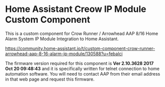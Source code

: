 # Home Assistant Creow IP Module Custom Component

This is a custom component for Crow Runner / Arrowhead AAP 8/16 Home Alarm System IP Module Integration to Home Assistant.

https://community.home-assistant.io/t/custom-component-crow-runner-arrowhead-aap-8-16-alarm-ip-module/130588?u=febalci

The firmware version required for this component is **Ver 2.10.3628 2017 Oct 20 09:48:43** and it is specifically written for telnet connection to home automation software. You will need to contact AAP from their email address in that web page and request this firmware.
